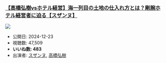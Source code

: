 ### [【高橋弘樹vsホテル経営】海一列目の土地の仕入れ方とは？剛腕ホテル経営者に迫る【スザンヌ】](https://www.youtube.com/watch?v=cArxlcmmv54)
[![](https://img.youtube.com/vi/cArxlcmmv54/sddefault.jpg)](https://www.youtube.com/watch?v=cArxlcmmv54)
-   公開日: 2024-12-23
-   視聴数: 47,509
-   **いいね数: 483**
-   出演者: [スザンヌ](/rehacq_fan/people/スザンヌ "wikilink"), [高橋弘樹](/rehacq_fan/people/高橋弘樹 "wikilink")

